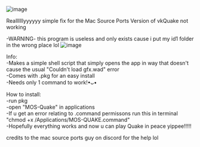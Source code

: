 ![image](https://github.com/user-attachments/assets/c958d0a3-fdb4-4156-926c-5717fd806780)

Reallllllyyyyyy simple fix for the Mac Source Ports Version of vkQuake not working

-WARNING- this program is useless and only exists cause i put my id1 folder in the wrong place lol
![image](https://github.com/user-attachments/assets/abd07f1e-1728-4dc3-8ba8-ce210d95b2d6)


Info:                                 
-Makes a simple shell script that simply opens the app in way that doesn't cause the usual "Couldn't load gfx.wad" error                      
-Comes with .pkg for an easy install                                 
-Needs only 1 command to work!•ᴗ•

How to install:                                 
-run pkg                                 
-open "MOS-Quake" in applications                                 
-If u get an error relating to .command permissons run this in terminal "chmod +x /Applications/MOS-QUAKE.command"                                 
-Hopefully everything works and now u can play Quake in peace yippee!!!!!                                 
		
credits to the mac source ports guy on discord for the help lol
